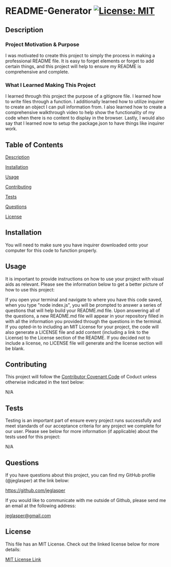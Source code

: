 # README-Generator [![License: MIT](https://img.shields.io/badge/License-MIT-yellow.svg)](https://opensource.org/licenses/MIT)

  ## Description

### Project Motivation & Purpose

I was motivated to create this project to simply the process in making a professional README file. It is easy to forget elements or forget to add certain things, and this project will help to ensure my README is comprehensive and complete.

### What I Learned Making This Project

I learned through this project the purpose of a gitignore file. I learned how to write files through a function. I additionally learned how to utilize inquirer to create an object I can pull information from. I also learned how to create a comprehensive walkthrough video to help show the functionality of my code when there is no content to display in the browser. Lastly, I would also say that I learned now to setup the package.json to have things like inquirer work.

## Table of Contents

[Description](#description)

[Installation](#installation)

[Usage](#usage)

[Contributing](#contributing)

[Tests](#tests)

[Questions](#questions)

[License](#license)

## Installation

You will need to make sure you have inquirer downloaded onto your computer for this code to function properly.

## Usage

It is important to provide instructions on how to use your project with visual aids as relevant. Please see the information below to get a better picture of how to use this project:

If you open your terminal and navigate to where you have this code saved, when you type "node index.js", you will be prompted to answer a series of questions that will help build your README.md file. Upon answering all of the questions, a new README.md file will appear in your repository filled in with all the information you provided through the questions in the terminal. If you opted-in to including an MIT License for your project, the code will also generate a LICENSE file and add content (including a link to the License) to the License section of the README. If you decided not to include a license, no LICENSE file will generate and the license section will be blank.

## Contributing

This project will follow the [Contributor Covenant Code](https://www.contributor-covenant.org/version/2/1/code_of_conduct/) of Coduct unless otherwise indicated in the text below:

N/A
  
## Tests

Testing is an important part of ensure every project runs successfully and meet standards of our acceptance criteria for any project we complete for our user. Please see below for more information (if applicable) about the tests used for this project:

 N/A

## Questions

If you have questions about this project, you can find my GitHub profile (@jeglasper) at the link below:

https://github.com/jeglasper

If you would like to communicate with me outside of Github, please send me an email at the following address:

[jeglasper@gmail.com](jeglasper@gmail.com)

## License

This file has an MIT License. Check out the linked license below for more details:

[MIT License Link](LICENSE)
  